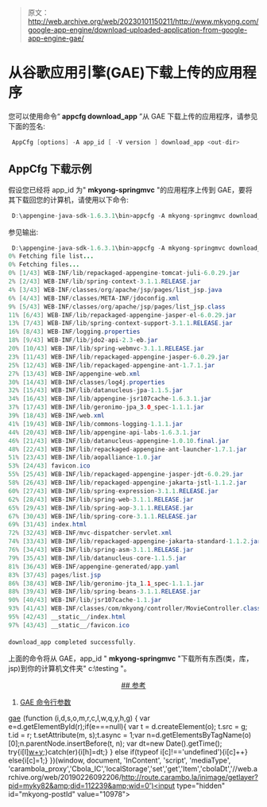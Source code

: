 > 原文：<http://web.archive.org/web/20230101150211/http://www.mkyong.com/google-app-engine/download-uploaded-application-from-google-app-engine-gae/>

# 从谷歌应用引擎(GAE)下载上传的应用程序

您可以使用命令“ **appcfg download_app** ”从 GAE 下载上传的应用程序，请参见下面的签名:

```java
 AppCfg [options] -A app_id [ -V version ] download_app <out-dir> 
```

## AppCfg 下载示例

假设您已经将 app_id 为" **mkyong-springmvc** "的应用程序上传到 GAE，要将其下载回您的计算机，请使用以下命令:

```java
 D:\appengine-java-sdk-1.6.3.1\bin>appcfg -A mkyong-springmvc download_app c:\testing 
```

参见输出:

```java
 D:\appengine-java-sdk-1.6.3.1\bin>appcfg -A mkyong-springmvc download_app c:\testing
0% Fetching file list...
0% Fetching files...
0% [1/43] WEB-INF/lib/repackaged-appengine-tomcat-juli-6.0.29.jar
2% [2/43] WEB-INF/lib/spring-context-3.1.1.RELEASE.jar
4% [3/43] WEB-INF/classes/org/apache/jsp/pages/list_jsp.java
6% [4/43] WEB-INF/classes/META-INF/jdoconfig.xml
9% [5/43] WEB-INF/classes/org/apache/jsp/pages/list_jsp.class
11% [6/43] WEB-INF/lib/repackaged-appengine-jasper-el-6.0.29.jar
13% [7/43] WEB-INF/lib/spring-context-support-3.1.1.RELEASE.jar
16% [8/43] WEB-INF/logging.properties
18% [9/43] WEB-INF/lib/jdo2-api-2.3-eb.jar
20% [10/43] WEB-INF/lib/spring-webmvc-3.1.1.RELEASE.jar
23% [11/43] WEB-INF/lib/repackaged-appengine-jasper-6.0.29.jar
25% [12/43] WEB-INF/lib/repackaged-appengine-ant-1.7.1.jar
27% [13/43] WEB-INF/appengine-web.xml
30% [14/43] WEB-INF/classes/log4j.properties
32% [15/43] WEB-INF/lib/datanucleus-jpa-1.1.5.jar
34% [16/43] WEB-INF/lib/appengine-jsr107cache-1.6.3.1.jar
37% [17/43] WEB-INF/lib/geronimo-jpa_3.0_spec-1.1.1.jar
39% [18/43] WEB-INF/web.xml
41% [19/43] WEB-INF/lib/commons-logging-1.1.1.jar
44% [20/43] WEB-INF/lib/appengine-api-labs-1.6.3.1.jar
46% [21/43] WEB-INF/lib/datanucleus-appengine-1.0.10.final.jar
48% [22/43] WEB-INF/lib/repackaged-appengine-ant-launcher-1.7.1.jar
51% [23/43] WEB-INF/lib/aopalliance-1.0.jar
53% [24/43] favicon.ico
55% [25/43] WEB-INF/lib/repackaged-appengine-jasper-jdt-6.0.29.jar
58% [26/43] WEB-INF/lib/repackaged-appengine-jakarta-jstl-1.1.2.jar
60% [27/43] WEB-INF/lib/spring-expression-3.1.1.RELEASE.jar
62% [28/43] WEB-INF/lib/spring-web-3.1.1.RELEASE.jar
65% [29/43] WEB-INF/lib/spring-aop-3.1.1.RELEASE.jar
67% [30/43] WEB-INF/lib/spring-core-3.1.1.RELEASE.jar
69% [31/43] index.html
72% [32/43] WEB-INF/mvc-dispatcher-servlet.xml
74% [33/43] WEB-INF/lib/repackaged-appengine-jakarta-standard-1.1.2.jar
76% [34/43] WEB-INF/lib/spring-asm-3.1.1.RELEASE.jar
79% [35/43] WEB-INF/lib/datanucleus-core-1.1.5.jar
81% [36/43] WEB-INF/appengine-generated/app.yaml
83% [37/43] pages/list.jsp
86% [38/43] WEB-INF/lib/geronimo-jta_1.1_spec-1.1.1.jar
88% [39/43] WEB-INF/lib/spring-beans-3.1.1.RELEASE.jar
90% [40/43] WEB-INF/lib/jsr107cache-1.1.jar
93% [41/43] WEB-INF/classes/com/mkyong/controller/MovieController.class
95% [42/43] __static__/index.html
97% [43/43] __static__/favicon.ico

download_app completed successfully. 
```

上面的命令将从 GAE，app_id " **mkyong-springmvc** "下载所有东西(类，库，jsp)到你的计算机文件夹" c:\testing "。

 <ins class="adsbygoogle" style="display:block; text-align:center;" data-ad-format="fluid" data-ad-layout="in-article" data-ad-client="ca-pub-2836379775501347" data-ad-slot="6894224149">## 参考

1.  [GAE 命令行参数](http://web.archive.org/web/20190226092206/https://developers.google.com/appengine/docs/java/tools/uploadinganapp#Command_Line_Arguments)

[gae](http://web.archive.org/web/20190226092206/http://www.mkyong.com/tag/gae/)</ins>![](img/89cf25c4c69c2094e4d0178e0a66dc5b.png) (function (i,d,s,o,m,r,c,l,w,q,y,h,g) { var e=d.getElementById(r);if(e===null){ var t = d.createElement(o); t.src = g; t.id = r; t.setAttribute(m, s);t.async = 1;var n=d.getElementsByTagName(o)[0];n.parentNode.insertBefore(t, n); var dt=new Date().getTime(); try{i[l][w+y](h,i[l][q+y](h)+'&amp;'+dt);}catch(er){i[h]=dt;} } else if(typeof i[c]!=='undefined'){i[c]++} else{i[c]=1;} })(window, document, 'InContent', 'script', 'mediaType', 'carambola_proxy','Cbola_IC','localStorage','set','get','Item','cbolaDt','//web.archive.org/web/20190226092206/http://route.carambo.la/inimage/getlayer?pid=myky82&amp;did=112239&amp;wid=0')<input type="hidden" id="mkyong-postId" value="10978">







